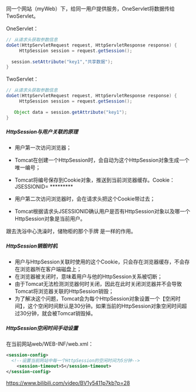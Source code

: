 同一个网站（myWeb）下，给同一用户提供服务，OneServlet将数据传给TwoServlet。

OneServlet：

```java
// 从请求头获取参数信息
doGet(HttpServletRequest request, HttpServletResponse response) {
	 HttpSession session = request.getSession();
  
  session.setAttribute("key1","共享数据");
}
```

TwoServlet：

```java
// 从请求头获取参数信息
doGet(HttpServletRequest request, HttpServletResponse response) {
	 HttpSession session = request.getSession();
  
   Object data = session.getAttribute("key1");
}
```

##### HttpSession与用户关联的原理

- 用户第一次访问浏览器；

- Tomcat在创建一个HttpSession时，会自动为这个HttpSession对象生成一个唯一编号；

- Tomcat将编号保存到Cookie对象，推送到当前浏览器缓存。Cookie：JSESSIONID= *********

- 用户第二次访问浏览器时，会在请求头把这个Cookie带过去；

- Tomcat根据请求头JSESSIONID确认用户是否有HttpSession对象以及哪一个HttpSession对象是当前用户。


跟去洗浴中心洗澡时，储物柜的那个手牌 是一样的作用。

##### HttpSession销毁时机

- 用户与HttpSession关联时使用的这个Cookie，只会存在浏览器缓存，不会存在浏览器所在客户端磁盘上；
- 在浏览器被关闭时，意味着用户与他的HttpSession关系被切断；
- 由于Tomcat无法检测浏览器何时关闭，因此在此时关闭浏览器并不会导致Tomcat将浏览器关联的HttpSession销毁；
- 为了解决这个问题，Tomcat会为每个HttpSession对象设置一个【空闲时间】，这个空闲时间默认是30分钟。如果当前的HttpSession对象空闲时间超过30分钟，就会被Tomcat销毁掉。

##### HttpSession空闲时间手动设置

在当前网站web/WEB-INF/web.xml：

```xml
<session-config>
  <!--设置当前网站中每一个HttpSession的空闲时间为5分钟-->
	<session-timeout>5</session-timeout>
</session-config>
```



https://www.bilibili.com/video/BV1y5411p7kb?p=28





